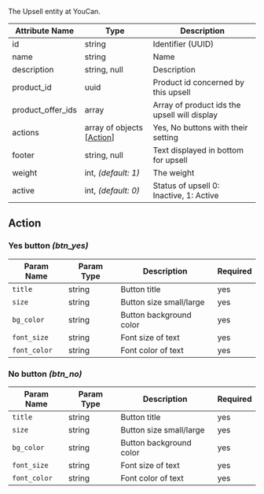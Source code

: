 The Upsell entity at YouCan.

| Attribute Name | Type | Description |
| --- | --- | --- |
| id | string | Identifier (UUID) |
| name | string | Name |
| description | string, null | Description |
| product_id | uuid | Product id concerned by this upsell |
| product_offer_ids |  array | Array of product ids the upsell will display |
| actions | array of objects [[Action](#action)] | Yes, No buttons with their setting |
| footer | string, null | Text displayed in bottom for upsell |
| weight | int, _(default: 1)_ | The weight |
| active | int, _(default: 0)_ | Status of upsell 0: Inactive, 1: Active |

## Action

### Yes button _(btn_yes)_

| Param Name   | Param Type | Description                | Required |
| ------------ | ---------- | -------------------------- | -------- |
| `title` | string       | Button title | yes      |
| `size`      | string      | Button size small/large | yes      |
| `bg_color` | string       | Button background color       | yes      |
| `font_size` | string       | Font size of text       | yes      |
| `font_color` | string       | Font color of text       | yes      |

### No button _(btn_no)_

| Param Name   | Param Type | Description                | Required |
| ------------ | ---------- | -------------------------- | -------- |
| `title` | string       | Button title | yes      |
| `size`      | string      | Button size small/large | yes      |
| `bg_color` | string       | Button background color       | yes      |
| `font_size` | string       | Font size of text       | yes      |
| `font_color` | string       | Font color of text       | yes      |